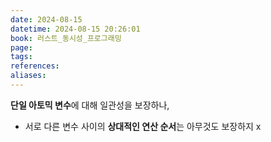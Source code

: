 ```yaml
---
date: 2024-08-15
datetime: 2024-08-15 20:26:01
book: 러스트_동시성_프로그래밍
page: 
tags: 
references: 
aliases:
---
```


**단일 아토믹 변수**에 대해 일관성을 보장하나,
- 서로 다른 변수 사이의 **상대적인 연산 순서**는 아무것도 보장하지 x